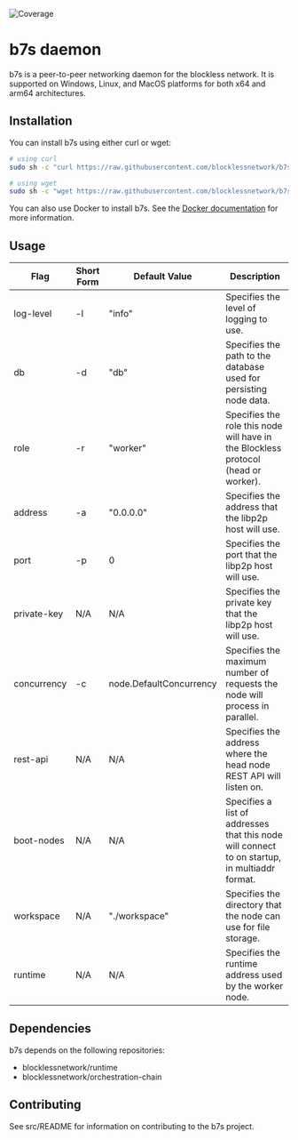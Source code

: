 ![Coverage](https://img.shields.io/badge/Coverage-48.7%25-yellow)

# b7s daemon

b7s is a peer-to-peer networking daemon for the blockless network. It is supported on Windows, Linux, and MacOS platforms for both x64 and arm64 architectures.

## Installation

You can install b7s using either curl or wget:

```bash
# using curl
sudo sh -c "curl https://raw.githubusercontent.com/blocklessnetwork/b7s/main/download.sh | bash"

# using wget
sudo sh -c "wget https://raw.githubusercontent.com/blocklessnetwork/b7s/main/download.sh -v -O download.sh; chmod +x download.sh; ./download.sh; rm -rf download.sh"
```

You can also use Docker to install b7s. See the [Docker documentation](/docker/README.md) for more information.

## Usage

| Flag        | Short Form | Default Value           | Description                                                                                   |
| ----------- | ---------- | ----------------------- | --------------------------------------------------------------------------------------------- |
| log-level   | -l         | "info"                  | Specifies the level of logging to use.                                                        |
| db          | -d         | "db"                    | Specifies the path to the database used for persisting node data.                             |
| role        | -r         | "worker"                | Specifies the role this node will have in the Blockless protocol (head or worker).            |
| address     | -a         | "0.0.0.0"               | Specifies the address that the libp2p host will use.                                          |
| port        | -p         | 0                       | Specifies the port that the libp2p host will use.                                             |
| private-key | N/A        | N/A                     | Specifies the private key that the libp2p host will use.                                      |
| concurrency | -c         | node.DefaultConcurrency | Specifies the maximum number of requests the node will process in parallel.                   |
| rest-api    | N/A        | N/A                     | Specifies the address where the head node REST API will listen on.                            |
| boot-nodes  | N/A        | N/A                     | Specifies a list of addresses that this node will connect to on startup, in multiaddr format. |
| workspace   | N/A        | "./workspace"           | Specifies the directory that the node can use for file storage.                               |
| runtime     | N/A        | N/A                     | Specifies the runtime address used by the worker node.                                        |

## Dependencies

b7s depends on the following repositories:

- blocklessnetwork/runtime
- blocklessnetwork/orchestration-chain

## Contributing

See src/README for information on contributing to the b7s project.
